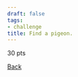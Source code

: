```yaml
---
draft: false
tags:
- challenge
title: Find a pigeon.
---
```

30 pts

[Back](https://shadybraden.com/jetlag) 
